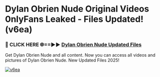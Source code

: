 # Dylan Obrien Nude Original Videos 0nlyFans Leaked - Files Updated! (v6ea)

<h3>🔴 CLICK HERE 🌐==►► <a href="https://tinyurl.com/4mcuefdz" rel="nofollow">Dylan Obrien Nude Updated Files</a></h3>

Get Dylan Obrien Nude and all content. Now you can access all videos and pictures of Dylan Obrien Nude. New Updated Files 2025!

[![v6ea](https://i.imgur.com/StAQSOY.gif)](https://tinyurl.com/4mcuefdz)

